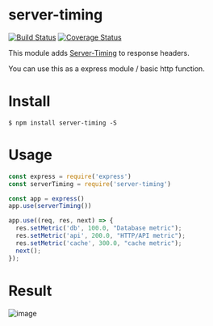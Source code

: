 # server-timing
[![Build Status](https://travis-ci.org/yosuke-furukawa/server-timing.svg?branch=master)](https://travis-ci.org/yosuke-furukawa/server-timing)
[![Coverage Status](https://coveralls.io/repos/github/yosuke-furukawa/server-timing/badge.svg?branch=improve_coverage)](https://coveralls.io/github/yosuke-furukawa/server-timing?branch=improve_coverage)

This module adds [Server-Timing](https://www.w3.org/TR/server-timing/) to response headers.

You can use this as a express module / basic http function.

# Install

```
$ npm install server-timing -S
```

# Usage

```javascript
const express = require('express')
const serverTiming = require('server-timing')

const app = express()
app.use(serverTiming())

app.use((req, res, next) => {
  res.setMetric('db', 100.0, "Database metric");
  res.setMetric('api', 200.0, "HTTP/API metric");
  res.setMetric('cache', 300.0, "cache metric");
  next();
});
```

# Result
![image](https://cloud.githubusercontent.com/assets/555645/22737265/b5b5204e-ee45-11e6-82c5-776a5313d120.png)
